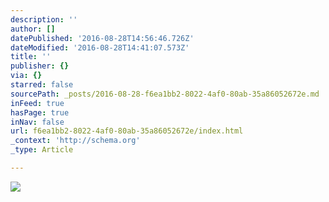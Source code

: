 ```yaml
---
description: ''
author: []
datePublished: '2016-08-28T14:56:46.726Z'
dateModified: '2016-08-28T14:41:07.573Z'
title: ''
publisher: {}
via: {}
starred: false
sourcePath: _posts/2016-08-28-f6ea1bb2-8022-4af0-80ab-35a86052672e.md
inFeed: true
hasPage: true
inNav: false
url: f6ea1bb2-8022-4af0-80ab-35a86052672e/index.html
_context: 'http://schema.org'
_type: Article

---
```

![](https://the-grid-user-content.s3-us-west-2.amazonaws.com/6f6efb5d-5201-444f-b98f-e3d505625ef9.png)